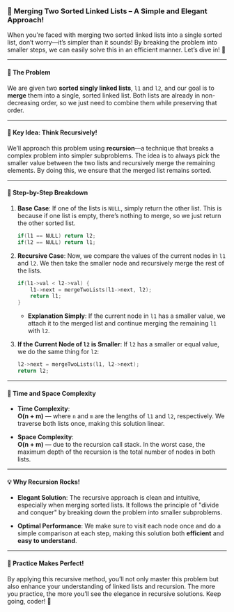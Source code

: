 ### 🌟 **Merging Two Sorted Linked Lists** – A Simple and Elegant Approach!

When you're faced with merging two sorted linked lists into a single sorted list, don’t worry—it’s simpler than it sounds! By breaking the problem into smaller steps, we can easily solve this in an efficient manner. Let’s dive in! 🚀

---

#### 📝 **The Problem**  
We are given two **sorted singly linked lists**, `l1` and `l2`, and our goal is to **merge** them into a single, sorted linked list. Both lists are already in non-decreasing order, so we just need to combine them while preserving that order.

---

#### 🔑 **Key Idea: Think Recursively!**

We’ll approach this problem using **recursion**—a technique that breaks a complex problem into simpler subproblems. The idea is to always pick the smaller value between the two lists and recursively merge the remaining elements. By doing this, we ensure that the merged list remains sorted.

---

#### 🧩 **Step-by-Step Breakdown**  
1. **Base Case**: If one of the lists is `NULL`, simply return the other list. This is because if one list is empty, there’s nothing to merge, so we just return the other sorted list.

    ```cpp
    if(l1 == NULL) return l2;
    if(l2 == NULL) return l1;
    ```

2. **Recursive Case**: Now, we compare the values of the current nodes in `l1` and `l2`. We then take the smaller node and recursively merge the rest of the lists.

    ```cpp
    if(l1->val < l2->val) {
        l1->next = mergeTwoLists(l1->next, l2);
        return l1;
    }
    ```

   - **Explanation Simply**: If the current node in `l1` has a smaller value, we attach it to the merged list and continue merging the remaining `l1` with `l2`.

3. **If the Current Node of `l2` is Smaller**: If `l2` has a smaller or equal value, we do the same thing for `l2`:

    ```cpp
    l2->next = mergeTwoLists(l1, l2->next);
    return l2;
    ```

---

#### 🧠 **Time and Space Complexity**  
- **Time Complexity**:  
  **O(n + m)** — where `n` and `m` are the lengths of `l1` and `l2`, respectively. We traverse both lists once, making this solution linear.

- **Space Complexity**:  
  **O(n + m)** — due to the recursion call stack. In the worst case, the maximum depth of the recursion is the total number of nodes in both lists.

---

#### 💡 **Why Recursion Rocks!**

- **Elegant Solution**: The recursive approach is clean and intuitive, especially when merging sorted lists. It follows the principle of "divide and conquer" by breaking down the problem into smaller subproblems.
  
- **Optimal Performance**: We make sure to visit each node once and do a simple comparison at each step, making this solution both **efficient** and **easy to understand**.

---

#### 🌱 **Practice Makes Perfect!**  
By applying this recursive method, you’ll not only master this problem but also enhance your understanding of linked lists and recursion. The more you practice, the more you’ll see the elegance in recursive solutions. Keep going, coder! 💪

